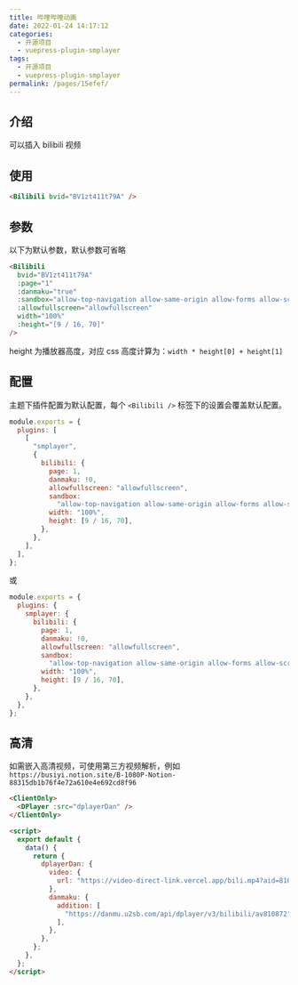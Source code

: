 ```yaml
---
title: 哔哩哔哩动画
date: 2022-01-24 14:17:12
categories:
  - 开源项目
  - vuepress-plugin-smplayer
tags:
  - 开源项目
  - vuepress-plugin-smplayer
permalink: /pages/15efef/
---
```


## 介绍

可以插入 bilibili 视频

## 使用

<Bilibili bvid="BV1zt411t79A" />

```html
<Bilibili bvid="BV1zt411t79A" />
```

## 参数

以下为默认参数，默认参数可省略

```html
<Bilibili
  bvid="BV1zt411t79A"
  :page="1"
  :danmaku="true"
  :sandbox="allow-top-navigation allow-same-origin allow-forms allow-scripts allow-popups"
  :allowfullscreen="allowfullscreen"
  width="100%"
  :height="[9 / 16, 70]"
/>
```

height 为播放器高度，对应 css 高度计算为：`width * height[0] + height[1]`

## 配置

主题下插件配置为默认配置，每个 `<Bilibili />` 标签下的设置会覆盖默认配置。

```js
module.exports = {
  plugins: [
    [
      "smplayer",
      {
        bilibili: {
          page: 1,
          danmaku: !0,
          allowfullscreen: "allowfullscreen",
          sandbox:
            "allow-top-navigation allow-same-origin allow-forms allow-scripts allow-popups",
          width: "100%",
          height: [9 / 16, 70],
        },
      },
    ],
  ],
};
```

或

```js
module.exports = {
  plugins: {
    smplayer: {
      bilibili: {
        page: 1,
        danmaku: !0,
        allowfullscreen: "allowfullscreen",
        sandbox:
          "allow-top-navigation allow-same-origin allow-forms allow-scripts allow-popups",
        width: "100%",
        height: [9 / 16, 70],
      },
    },
  },
};
```

## 高清

如需嵌入高清视频，可使用第三方视频解析，例如 `https://busiyi.notion.site/B-1080P-Notion-88315db1b76f4e72a610e4e692cd8f96`

<ClientOnly>
  <DPlayer :src="dplayerDan" />
</ClientOnly>

```html
<ClientOnly>
  <DPlayer :src="dplayerDan" />
</ClientOnly>

<script>
  export default {
    data() {
      return {
        dplayerDan: {
          video: {
            url: "https://video-direct-link.vercel.app/bili.mp4?aid=810872&bvid=BV1Js411o76u&cid=1176840",
          },
          danmaku: {
            addition: [
              "https://danmu.u2sb.com/api/dplayer/v3/bilibili/av810872",
            ],
          },
        },
      };
    },
  };
</script>
```

<script>
export default {
  data() {
    return {
      dplayerDan: {
        video: {
          url: "https://video-direct-link.vercel.app/bili.mp4?aid=810872&bvid=BV1Js411o76u&cid=1176840",
        },
        danmaku: {
          maximum: 10000,
          addition: [
            "https://danmu.u2sb.com/api/dplayer/v3/bilibili/av810872",
          ],
        },
      },
    };
  },
};
</script>
